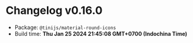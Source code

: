 # Changelog v0.16.0

- Package: `@tinijs/material-round-icons`
- Build time: **Thu Jan 25 2024 21:45:08 GMT+0700 (Indochina Time)**

